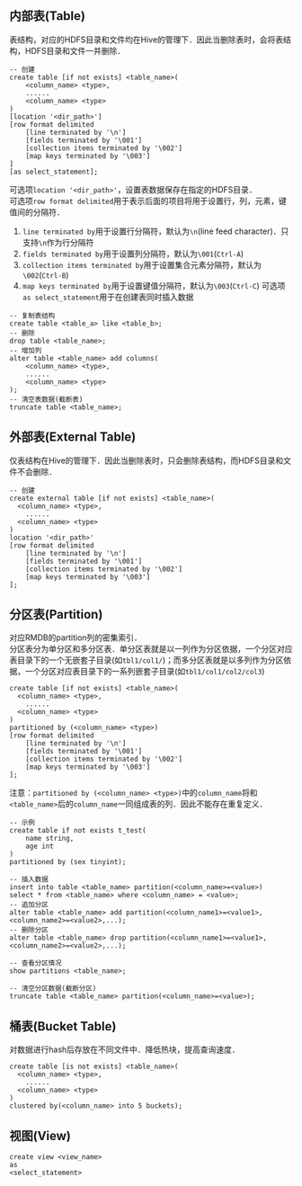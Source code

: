 ## 内部表(Table)
表结构，对应的HDFS目录和文件均在Hive的管理下．因此当删除表时，会将表结构，HDFS目录和文件一并删除．
```
-- 创建
create table [if not exists] <table_name>(
	<column_name> <type>,
	......
	<column_name> <type>
)
[location '<dir_path>']
[row format delimited
	[line terminated by '\n']
	[fields terminated by '\001']
	[collection items terminated by '\002']
	[map keys terminated by '\003']
]
[as select_statement];
```
可选项`location '<dir_path>'`，设置表数据保存在指定的HDFS目录．<br>
可选项`row format delimited`用于表示后面的项目将用于设置行，列，元素，键值间的分隔符．<br>
1. `line terminated by`用于设置行分隔符，默认为`\n`(line feed character)．只支持`\n`作为行分隔符
2. `fields terminated by`用于设置列分隔符，默认为`\001`(`Ctrl-A`)
3. `collection items terminated by`用于设置集合元素分隔符，默认为`\002`(`Ctrl-B`)
4. `map keys terminated by`用于设置键值分隔符，默认为`\003`(`Ctrl-C`)
可选项`as select_statement`用于在创建表同时插入数据

```
-- 复制表结构
create table <table_a> like <table_b>;
-- 删除
drop table <table_name>;
-- 增加列
alter table <table_name> add columns(
	<column_name> <type>,
	......
	<column_name> <type>
);
-- 清空表数据(截断表)
truncate table <table_name>;
```

## 外部表(External Table)
仅表结构在Hive的管理下．因此当删除表时，只会删除表结构，而HDFS目录和文件不会删除．
```
-- 创建
create external table [if not exists] <table_name>(
  <column_name> <type>,
	......
  <column_name> <type>
)
location '<dir_path>'
[row format delimited
	[line terminated by '\n']
	[fields terminated by '\001']
	[collection items terminated by '\002']
	[map keys terminated by '\003']
];
```

## 分区表(Partition)
对应RMDB的partition列的密集索引．<br>
分区表分为单分区和多分区表．单分区表就是以一列作为分区依据，一个分区对应表目录下的一个无嵌套子目录(如`tbl1/col1/`)；而多分区表就是以多列作为分区依据，一个分区对应表目录下的一系列嵌套子目录(如`tbl1/col1/col2/col3`)<br>
```
create table [if not exists] <table_name>(
  <column_name> <type>,
	......
  <column_name> <type>
)
partitioned by (<column_name> <type>)
[row format delimited
	[line terminated by '\n']
	[fields terminated by '\001']
	[collection items terminated by '\002']
	[map keys terminated by '\003']
];
```
注意：`partitioned by (<column_name> <type>)`中的`column_name`将和`<table_name>`后的`column_name`一同组成表的列．因此不能存在重复定义．
```
-- 示例
create table if not exists t_test(
	name string,
	age int
)
partitioned by (sex tinyint);
```
```
-- 插入数据
insert into table <table_name> partition(<column_name>=<value>)
select * from <table_name> where <column_name> = <value>;
-- 追加分区
alter table <table_name> add partition(<column_name1>=<value1>,<column_name2>=<value2>,...);
-- 删除分区
alter table <table_name> drop partition(<column_name1>=<value1>,<column_name2>=<value2>,...);
```
```
-- 查看分区情况
show partitions <table_name>;

-- 清空分区数据(截断分区)
truncate table <table_name> partition(<column_name>=<value>);
```
## 桶表(Bucket Table)
对数据进行hash后存放在不同文件中．降低热块，提高查询速度．
```
create table [is not exists] <table_name>(
  <column_name> <type>,
	......
  <column_name> <type>
)
clustered by(<column_name> into 5 buckets);
```

## 视图(View)
```
create view <view_name>
as
<select_statement>
```
